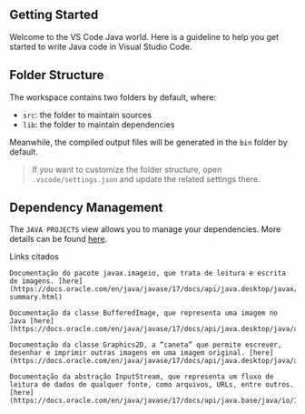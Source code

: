 ## Getting Started

Welcome to the VS Code Java world. Here is a guideline to help you get started to write Java code in Visual Studio Code.

## Folder Structure

The workspace contains two folders by default, where:

- `src`: the folder to maintain sources
- `lib`: the folder to maintain dependencies

Meanwhile, the compiled output files will be generated in the `bin` folder by default.

> If you want to customize the folder structure, open `.vscode/settings.json` and update the related settings there.

## Dependency Management

The `JAVA PROJECTS` view allows you to manage your dependencies. More details can be found [here](https://github.com/microsoft/vscode-java-dependency#manage-dependencies).


Links citados

    Documentação do pacote javax.imageio, que trata de leitura e escrita de imagens. [here](https://docs.oracle.com/en/java/javase/17/docs/api/java.desktop/javax/imageio/package-summary.html)

    Documentação da classe BufferedImage, que representa uma imagem no Java [here](https://docs.oracle.com/en/java/javase/17/docs/api/java.desktop/java/awt/image/BufferedImage.html)

    Documentação da classe Graphics2D, a “caneta” que permite escrever, desenhar e imprimir outras imagens em uma imagem original. [here](https://docs.oracle.com/en/java/javase/17/docs/api/java.desktop/java/awt/Graphics2D.html)

    Documentação da abstração InputStream, que representa um fluxo de leitura de dados de qualquer fonte, como arquivos, URLs, entre outros. [here](https://docs.oracle.com/en/java/javase/17/docs/api/java.base/java/io/InputStream.html)